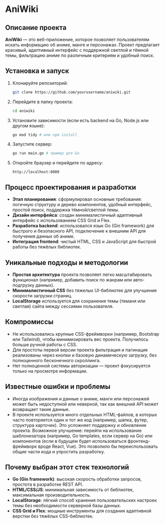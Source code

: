 # AniWiki

## Описание проекта
**AniWiki** — это веб-приложение, которое позволяет пользователям искать информацию об аниме, манге и персонажах. Проект предлагает красивый, адаптивный интерфейс с поддержкой светлой и тёмной темы, фильтрацию аниме по различным критериям и удобный поиск.

## Установка и запуск
1. Клонируйте репозиторий:
    ```bash
    git clone https://github.com/yourusername/aniwiki.git
    ```
2. Перейдите в папку проекта:
    ```bash
    cd aniwiki
    ```
3. Установите зависимости (если есть backend на Go, Node.js или другом языке):
    ```bash
    go mod tidy # или npm install
    ```
4. Запустите сервер:
    ```bash
    go run main.go # пример для Go
    ```
5. Откройте браузер и перейдите по адресу:
    ```
    http://localhost:8080
    ```

## Процесс проектирования и разработки
- **Этап планирования**: сформулировал основные требования: логичную структуру и дерево компонентов, удобный интерфейс, простой поиск, поддержка тёмной/светлой темы.
- **Дизайн интерфейса**: создан минималистичный адаптивный интерфейс с использованием CSS Grid и Flex.
- **Разработка backend**: использовался язык Go (Gin framework) для быстрого и безопасного API, подключение к внешним API для получения данных об аниме.
- **Интеграция frontend**: чистый HTML, CSS и JavaScript для быстрой работы без тяжёлых библиотек.

## Уникальные подходы и методологии
- **Простая архитектура** проекта позволяет легко масштабировать функционал (например, добавить поиск по жанрам или авто-подгрузку данных).
- **Минималистичный CSS** без тяжелых UI-библиотек для улучшения скорости загрузки страниц.
- **LocalStorage** используется для сохранения темы (теманя или светлая) сайта между сессиями пользователя.

## Компромиссы
- Не использовались крупные CSS-фреймворки (например, Bootstrap или Tailwind), чтобы минимизировать вес проекта. Получилось больше ручной работы с CSS.
- Для простоты первой версии проекта фильтрация и пагинация реализованы через кнопки и базовую динамическую загрузку, без полноценного бесконечного скроллинга.
- Нет полноценной системы авторизации — проект фокусируется только на просмотре информации.

## Известные ошибки и проблемы
- Иногда изображения и данные о аниме, манги или персонажей может быть недоступной или неверной, так как внешний API может возвращает такие данные.
- В проекте используется много отдельных HTML-файлов, в которых часто повторяется один и тот же код (например, шапка, футер, структура карточек). Это усложняет поддержку и обновление проекта. Возможное улучшение: перейти на использование шаблонизатора (например, Go templates, если сервер на Go) или компонентов (если в будущем будет использоваться фронтенд-фреймворк вроде React, Vue). Это позволило бы переиспользовать общие части кода и упростить разработку.

## Почему выбран этот стек технологий
- **Go (Gin framework)**: высокая скорость обработки запросов, простота в разработке REST API.
- **HTML/CSS/JS**: минимальная зависимость от библиотек, максимальная производительность.
- **LocalStorage**: лёгкий способ хранения пользовательских настроек темы без необходимости серверной базы данных.
- **CSS Grid и Flex**: мощные инструменты для создания адаптивной верстки без тяжёлых CSS-библиотек.
